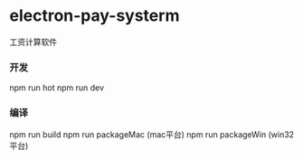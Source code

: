 # electron-pay-systerm
工资计算软件

### 开发
npm run hot
npm run dev

### 编译
npm run build
npm run packageMac (mac平台)
npm run packageWin (win32平台)

